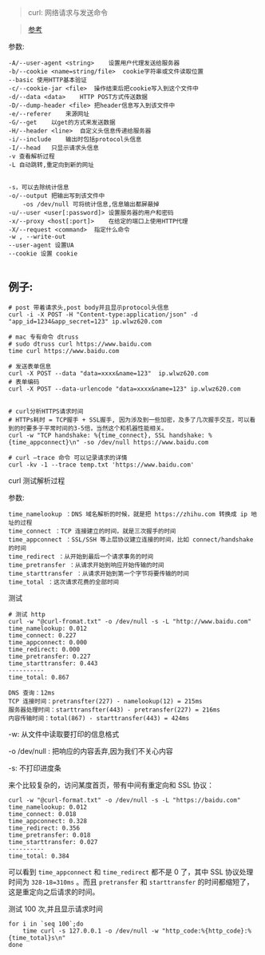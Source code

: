 > curl: 网络请求与发送命令

> [参考](http://man.linuxde.net/curl)

参数:

```
-A/--user-agent <string>	设置用户代理发送给服务器
-b/--cookie <name=string/file>	cookie字符串或文件读取位置
--basic	使用HTTP基本验证
-c/--cookie-jar <file>	操作结束后把cookie写入到这个文件中
-d/--data <data>	HTTP POST方式传送数据
-D/--dump-header <file>	把header信息写入到该文件中
-e/--referer	来源网址
-G/--get	以get的方式来发送数据
-H/--header <line>	自定义头信息传递给服务器
-i/--include	输出时包括protocol头信息
-I/--head	只显示请求头信息
-v 查看解析过程
-L 自动跳转,重定向到新的网址


-s，可以去除统计信息
-o/--output	把输出写到该文件中
    -os /dev/null 可将统计信息,信息输出都屏蔽掉
-u/--user <user[:password]>	设置服务器的用户和密码
-x/--proxy <host[:port]>	在给定的端口上使用HTTP代理
-X/--request <command>	指定什么命令
-w , --write-out 
--user-agent 设置UA
--cookie 设置 cookie


```

例子:
----

```
# post 带着请求头,post body并且显示protocol头信息
curl -i -X POST -H "Content-type:application/json" -d "app_id=1234&app_secret=123" ip.wlwz620.com

# mac 专有命令 dtruss
# sudo dtruss curl https://www.baidu.com
time curl https://www.baidu.com

# 发送表单信息
curl -X POST --data "data=xxxx&name=123"  ip.wlwz620.com
# 表单编码
curl -X POST --data-urlencode "data=xxxx&name=123" ip.wlwz620.com


# curl分析HTTPS请求时间
# HTTPs耗时 = TCP握手 + SSL握手, 因为涉及到一些加密，及多了几次握手交互，可以看到的时要多于平常时间的3-5倍，当然这个和机器性能相关。
curl -w "TCP handshake: %{time_connect}, SSL handshake: %{time_appconnect}\n" -so /dev/null https://www.baidu.com

# curl –trace 命令 可以记录请求的详情
curl -kv -1 --trace temp.txt 'https://www.baidu.com'
```

curl 测试解析过程

参数:

```
time_namelookup ：DNS 域名解析的时候，就是把 https://zhihu.com 转换成 ip 地址的过程
time_connect ：TCP 连接建立的时间，就是三次握手的时间
time_appconnect ：SSL/SSH 等上层协议建立连接的时间，比如 connect/handshake 的时间
time_redirect ：从开始到最后一个请求事务的时间
time_pretransfer ：从请求开始到响应开始传输的时间
time_starttransfer ：从请求开始到第一个字节将要传输的时间
time_total ：这次请求花费的全部时间
```

测试

```
# 测试 http 
curl -w "@curl-fromat.txt" -o /dev/null -s -L "http://www.baidu.com"
time_namelookup: 0.012  
time_connect: 0.227  
time_appconnect: 0.000  
time_redirect: 0.000  
time_pretransfer: 0.227  
time_starttransfer: 0.443  
----------  
time_total: 0.867 

DNS 查询：12ms
TCP 连接时间：pretransfter(227) - namelookup(12) = 215ms
服务器处理时间：starttransfter(443) - pretransfer(227) = 216ms
内容传输时间：total(867) - starttransfer(443) = 424ms
```


-w: 从文件中读取要打印的信息格式

-o /dev/null : 把响应的内容丢弃,因为我们不关心内容

-s: 不打印进度条



来个比较复杂的，访问某度首页，带有中间有重定向和 SSL 协议：

```
curl -w "@curl-format.txt" -o /dev/null -s -L "https://baidu.com"  
time_namelookup: 0.012  
time_connect: 0.018  
time_appconnect: 0.328  
time_redirect: 0.356  
time_pretransfer: 0.018  
time_starttransfer: 0.027  
----------  
time_total: 0.384 
```

可以看到 `time_appconnect` 和 `time_redirect` 都不是 0 了，其中 SSL 协议处理时间为 `328-18=310ms` 。而且 `pretransfer` 和 `starttransfer` 的时间都缩短了，这是重定向之后请求的时间。


测试 100 次,并且显示请求时间

```
for i in `seq 100`;do  
    time curl -s 127.0.0.1 -o /dev/null -w "http_code:%{http_code}:%{time_total}s\n"
done
```





















